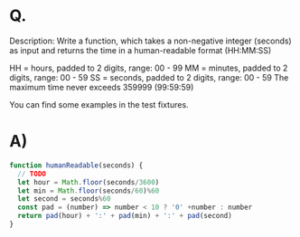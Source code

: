 # Q.
Description:
Write a function, which takes a non-negative integer (seconds) as input and returns the time in a human-readable format (HH:MM:SS)

HH = hours, padded to 2 digits, range: 00 - 99
MM = minutes, padded to 2 digits, range: 00 - 59
SS = seconds, padded to 2 digits, range: 00 - 59
The maximum time never exceeds 359999 (99:59:59)

You can find some examples in the test fixtures.
# A)
```js
function humanReadable(seconds) {
  // TODO
  let hour = Math.floor(seconds/3600)
  let min = Math.floor(seconds/60)%60
  let second = seconds%60
  const pad = (number) => number < 10 ? '0' +number : number
  return pad(hour) + ':' + pad(min) + ':' + pad(second)
}
```
